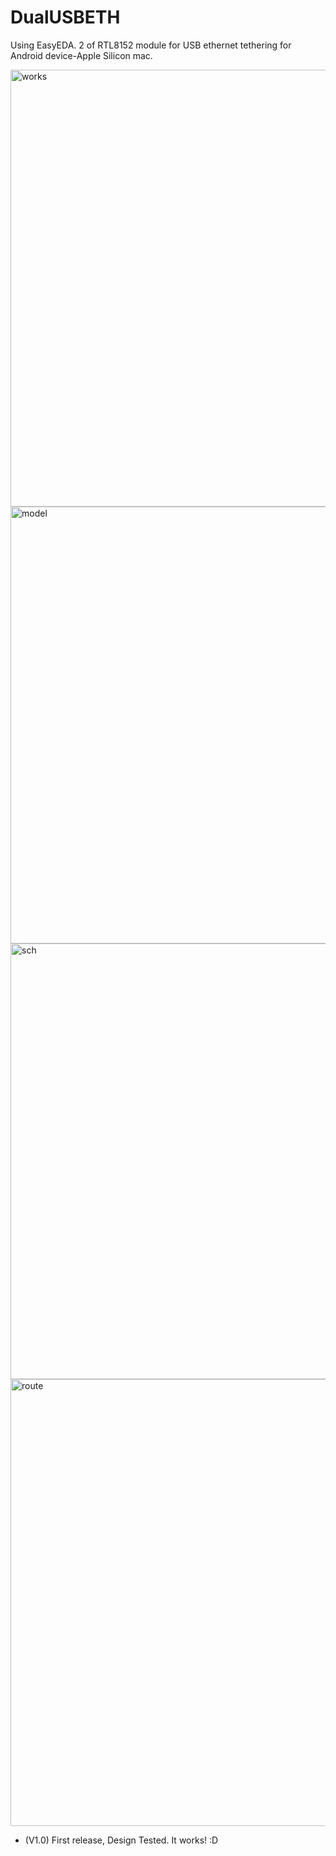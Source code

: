 # DualUSBETH

Using EasyEDA.
2 of RTL8152 module for USB ethernet tethering for Android device-Apple Silicon mac.

<img width="699" alt="works" src="https://user-images.githubusercontent.com/12396749/147086452-d87ea3a3-bd86-4077-ac9a-44c858a39150.jpg">
<img width="699" alt="model" src="https://user-images.githubusercontent.com/12396749/145405675-b459529b-cd4d-4090-ac54-408fb414c921.png">
<img width="697" alt="sch" src="https://user-images.githubusercontent.com/12396749/145405715-207e0d75-da8b-46eb-95e9-50b690b18152.png">
<img width="715" alt="route" src="https://user-images.githubusercontent.com/12396749/145405758-de7767db-0f4d-4f42-b519-9d8ff94bc68c.png">

* (V1.0) First release, Design Tested. It works! :D
